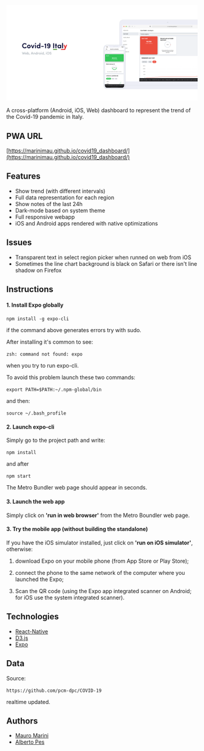 ![Covid19 Italy](https://github.com/marinimau/covid19_dashboard/blob/master/repository-open-graph-template.png)



A cross-platform (Android, iOS, Web) dashboard to represent the trend of the Covid-19 pandemic in Italy.

## PWA URL

[https://marinimau.github.io/covid19_dashboard/](https://marinimau.github.io/covid19_dashboard/)

## Features

* Show trend (with different intervals)
* Full data representation for each region
* Show notes of the last 24h
* Dark-mode based on system theme
* Full responsive webapp
* iOS and Android apps rendered with native optimizations

## Issues

* Transparent text in select region picker when runned on web from iOS
* Sometimes the line chart background is black on Safari or there isn't line shadow on Firefox

## Instructions

#### 1. Install Expo globally

```npm install -g expo-cli```

if the command above generates errors try with sudo. 

After installing it's common to see:

```zsh: command not found: expo``` 

when you try to run expo-cli.

To avoid this problem launch these two commands:

```export PATH=$PATH:~/.npm-global/bin```

and then:

```source ~/.bash_profile```


#### 2. Launch expo-cli

Simply go to the project path and write:

```npm install```

and after

```npm start```

The Metro Bundler web page should appear in seconds.


#### 3. Launch the web app

Simply click on **'run in web browser'** from the Metro Boundler web page.


#### 3. Try the mobile app (without building the standalone)

If you have the iOS simulator installed, just click on **'run on iOS simulator'**, otherwise:

 1. download Expo on your mobile
    phone (from App Store or Play Store);
    
 2. connect the phone to the same network of the computer where you launched the Expo;
 
 3. Scan the QR code (using the Expo app integrated scanner on Android; for iOS use the system integrated scanner). 


## Technologies

* [React-Native](https://reactnative.dev)
* [D3.js](http://d3js.org)
* [Expo](https://expo.io)


## Data

Source:

```https://github.com/pcm-dpc/COVID-19```

realtime updated.


## Authors

 * [Mauro Marini](https://github.com/marinimau)
 * [Alberto Pes](https://github.com/scambuilds)

